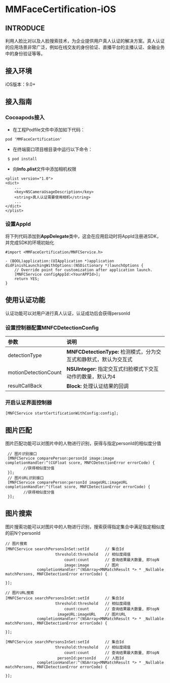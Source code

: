 # MMFaceCertification-iOS

## INTRODUCE

利用人脸比对以及人脸搜索技术，为企业提供用户真人认证的解决方案。真人认证的应用场景非常广泛，例如在线交友的身份验证、直播平台的主播认证、金融业务中的身份验证等等。

## 接入环境

iOS版本：9.0+

## 接入指南

### Cocoapods接入

* 在工程Podfile文件中添加如下代码：

```
pod 'MMFaceCertification'
```

* 在终端窗口项目根目录中运行以下命令：

```
 $ pod install
```

* 向**Info.plist**文件中添加相机权限

```
<plist version="1.0">
<dict>
    ...
    <key>NSCameraUsageDescription</key>
    <string>真人认证需要使用相机</string>
    ...
</dict>
</plist>
```

### 设置AppId

将下列代码添加到**AppDelegate**类中，这会在应用启动时将AppId注册进SDK，并完成SDK的环境初始化

```
#import <MMFaceCertification/MNFCService.h>

- (BOOL)application:(UIApplication *)application didFinishLaunchingWithOptions:(NSDictionary *)launchOptions {
    // Override point for customization after application launch.
    [MNFCService configAppId:<YourAPPId>];
    return YES;
}
```

## 使用认证功能

认证功能可以对用户进行真人认证，认证成功后会获得personId

### 设置控制器配置MNFCDetectionConfig

| 参数 | 说明 |
| :--- | :--- |
| detectionType | **MNFCDetectionType:** 检测模式，分为交互式和静默式，默认为交互式 |
| motionDetectionCount | **NSUInteger:** 指定交互式扫脸模式下交互动作的数量，默认为4 |
| resultCallBack | **Block:** 处理认证结果的回调 |

### 开启认证界面控制器

```
[MNFCService startCertificationWithConfig:config];
```

## 图片匹配

图片匹配功能可以对图片中的人物进行识别，获得与指定personId的相似度分值

```
 // 图片识别接口
 [MNFCService comparePerson:personId image:image completionHandler:^(CGFloat score, MNFCDetectionError errorCode) {
        //获得相似度分值
 }];
 // 图片URL识别接口
 [MNFCService comparePerson:personId imageURL:imageURL completionHandler:^(float score, MNFCDetectionError errorCode) {
        //获得相似度分值
 }];
```

## 图片搜索

图片搜索功能可以对图片中的人物进行识别，搜索获得指定集合中满足指定相似度的前N个personId

```
// 图片搜索
[MNFCService searchPersonsInSet:setId       // 集合Id
                      threshold:threshold   // 相似度阈值                    
                          count:count       // 查询结果最大数量, 即topN
                          image:image       // 图片
              completionHandler:^(NSArray<MNMatchResult *> * _Nullable matchPersons, MNFCDetectionError errorCode) {

}];

// 图片URL搜索
[MNFCService searchPersonsInSet:setId       // 集合Id
                      threshold:threshold   // 相似度阈值
                          count:count       // 查询结果最大数量, 即topN
                       imageURL:imageURL    // 图片URL
              completionHandler:^(NSArray<MNMatchResult *> * _Nullable matchPersons, MNFCDetectionError errorCode) {

}];

[MNFCService searchPersonsInSet:setId       // 集合Id
                      threshold:threshold   // 相似度阈值
                          count:count       // 查询结果最大数量, 即topN
                       personId:personId    // 人脸Id
              completionHandler:^(NSArray<MNMatchResult *> * _Nullable matchPersons, MNFCDetectionError errorCode) {

}];
```
